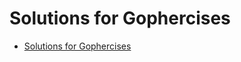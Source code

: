# Solutions for Gophercises

<!--toc:start-->
- [Solutions for Gophercises](#solutions-for-gophercises)
<!--toc:end-->
